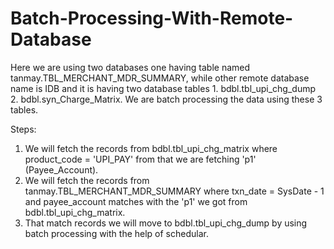 # Batch-Processing-With-Remote-Database
Here we are using two databases one having table named tanmay.TBL_MERCHANT_MDR_SUMMARY, while other remote database name is IDB and it is having two database tables 1. bdbl.tbl_upi_chg_dump 2. bdbl.syn_Charge_Matrix. We are batch processing the data using these 3 tables.

Steps:
1. We will fetch the records from bdbl.tbl_upi_chg_matrix where product_code = 'UPI_PAY' from that we are fetching 'p1' (Payee_Account).
2. We will fetch the records from tanmay.TBL_MERCHANT_MDR_SUMMARY where txn_date = SysDate - 1 and payee_account matches with the 'p1' we got from bdbl.tbl_upi_chg_matrix.
3. That match records we will move to bdbl.tbl_upi_chg_dump by using batch processing with the help of schedular.
